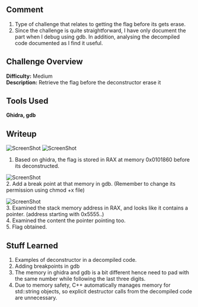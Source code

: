 ## Comment  
1.  Type of challenge that relates to getting the flag before its gets erase.  
2.  Since the challenge is quite straightforward, I have only document the part when I debug using gdb. In addition, analysing the decompiled code documented as I find it useful.

## Challenge Overview  
**Difficulty:** Medium  
**Description:** Retrieve the flag before the deconstructor erase it  
## Tools Used  
**Ghidra, gdb**  

## Writeup 
![ScreenShot](https://imgur.com/TE898FO.png) 
![ScreenShot](https://imgur.com/gLPZn5f.png) 
1. Based on ghidra, the flag is stored in RAX at memory 0x0101860 before its deconstructed.

![ScreenShot](https://imgur.com/i6jjVjD.png)  
2. Add a break point at that memory in gdb. (Remember to change its permission using chmod +x file)

![ScreenShot](https://imgur.com/w6Nxa9V.png)  
3. Examined the stack memory address in RAX, and looks like it contains a pointer. (address starting with 0x5555..)  
4. Examined the content the pointer pointing too.  
5. Flag obtained.  

## Stuff Learned  
1. Examples of deconstructor in a decompiled code.
2. Adding breakpoints in gdb
3. The memory in ghidra and gdb is a bit different hence need to pad with the same number while following the last three digits. 
4. Due to memory safety, C++ automatically manages memory for std::string objects, so explicit destructor calls from the decompiled code are unnecessary.
